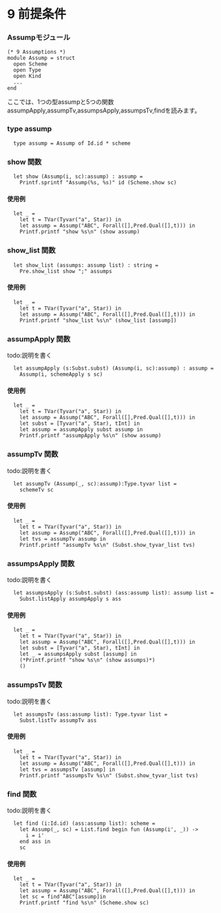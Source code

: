 # 9 前提条件

### Assumpモジュール

	(* 9 Assumptions *)
	module Assump = struct
	  open Scheme
	  open Type
	  open Kind
  	  ...
	end

ここでは、1つの型assumpと5つの関数assumpApply,assumpTv,assumpsApply,assumpsTv,findを読みます。


### type assump

	  type assump = Assump of Id.id * scheme

### show 関数

	  let show (Assump(i, sc):assump) : assump =
	    Printf.sprintf "Assump(%s, %s)" id (Scheme.show sc)

#### 使用例

	  let _ =
	    let t = TVar(Tyvar("a", Star)) in
	    let assump = Assump("ABC", Forall([],Pred.Qual([],t))) in
	    Printf.printf "show %s\n" (show assump)

### show_list 関数

	  let show_list (assumps: assump list) : string =
	    Pre.show_list show ";" assumps

#### 使用例

	  let _ =
	    let t = TVar(Tyvar("a", Star)) in
	    let assump = Assump("ABC", Forall([],Pred.Qual([],t))) in
	    Printf.printf "show_list %s\n" (show_list [assump])

### assumpApply 関数

todo:説明を書く

	  let assumpApply (s:Subst.subst) (Assump(i, sc):assump) : assump =
	    Assump(i, schemeApply s sc)

#### 使用例

	  let _ =
	    let t = TVar(Tyvar("a", Star)) in
	    let assump = Assump("ABC", Forall([],Pred.Qual([],t))) in
	    let subst = [Tyvar("a", Star), tInt] in
	    let assump = assumpApply subst assump in
	    Printf.printf "assumpApply %s\n" (show assump)

### assumpTv 関数

todo:説明を書く

	  let assumpTv (Assump(_, sc):assump):Type.tyvar list =
	    schemeTv sc

#### 使用例

	  let _ =
	    let t = TVar(Tyvar("a", Star)) in
	    let assump = Assump("ABC", Forall([],Pred.Qual([],t))) in
	    let tvs = assumpTv assump in
	    Printf.printf "assumpTv %s\n" (Subst.show_tyvar_list tvs)

### assumpsApply 関数

todo:説明を書く

	  let assumpsApply (s:Subst.subst) (ass:assump list): assump list =
	    Subst.listApply assumpApply s ass

#### 使用例

	  let _ =
	    let t = TVar(Tyvar("a", Star)) in
	    let assump = Assump("ABC", Forall([],Pred.Qual([],t))) in
	    let subst = [Tyvar("a", Star), tInt] in
	    let _ = assumpsApply subst [assump] in
	    (*Printf.printf "show %s\n" (show assumps)*)
	    ()

### assumpsTv 関数

todo:説明を書く

	  let assumpsTv (ass:assump list): Type.tyvar list =
	    Subst.listTv assumpTv ass

#### 使用例

	  let _ =
	    let t = TVar(Tyvar("a", Star)) in
	    let assump = Assump("ABC", Forall([],Pred.Qual([],t))) in
	    let tvs = assumpsTv [assump] in
	    Printf.printf "assumpsTv %s\n" (Subst.show_tyvar_list tvs)

### find 関数

todo:説明を書く

	  let find (i:Id.id) (ass:assump list): scheme =
	    let Assump(_, sc) = List.find begin fun (Assump(i', _)) ->
	      i = i'
	    end ass in
	    sc

#### 使用例

	  let _ =
	    let t = TVar(Tyvar("a", Star)) in
	    let assump = Assump("ABC", Forall([],Pred.Qual([],t))) in
	    let sc = find"ABC"[assump]in
	    Printf.printf "find %s\n" (Scheme.show sc)
